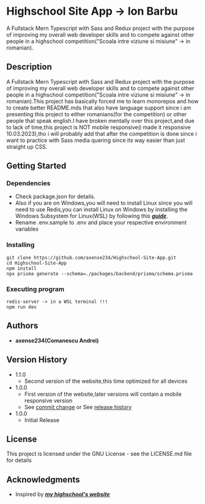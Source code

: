 # Highschool Site App -> Ion Barbu

A Fullstack Mern Typescript with Sass and Redux project with the purpose of improving my overall web developer skills and to compete against other people in a highschool competition("Scoala intre viziune si misiune" -> in romanian).

## Description

A Fullstack Mern Typescript with Sass and Redux project with the purpose of improving my overall web developer skills and to compete against other people in a highschool competition("Scoala intre viziune si misiune" -> in romanian).This project has basically forced me to learn monorepos and how to create better README.mds that also have language support since i am presenting this project to either romanians(for the competition) or other people that speak english.I have broken mentally over this project,and due to lack of time,this project is NOT mobile responsive(i made it responsive 10.03.2023),tho i will probably add that after the competition is done since i want to practice with Sass media quering since its way easier than just straight up CSS.

## **Getting Started**

### Dependencies

- Check package.json for details.
- Also if you are on Windows,you will need to install Linux since you will need to use Redis,you can install Linux on Windows by installing the Windows Subsystem for Linux(WSL) by following this [**_guide_**](https://learn.microsoft.com/en-us/windows/wsl/install).
- Rename .env.sample to .env and place your respective environment variables

### Installing

```
git clone https://github.com/axense234/Highschool-Site-App.git
cd Highschool-Site-App
npm install
npx prisma generate --schema=./packages/backend/prisma/schema.prisma
```

### Executing program

```
redis-server -> in a WSL terminal !!!
npm run dev
```

## **Authors**

- **axense234(Comanescu Andrei)**

## **Version History**

- 1.1.0
  - Second version of the website,this time optimized for all devices
- 1.0.0
  - First version of the website,later versions will contain a mobile responsive version
  - See [commit change](https://github.com/axense234/Highschool-Site-App/commits/master) or See [release history](https://github.com/axense234/Highschool-Site-App/releases)
- 1.0.0
  - Initial Release

## **License**

This project is licensed under the GNU License - see the LICENSE.md file for details

## **Acknowledgments**

- Inspired by [**_my highschool's website_**](https://sites.google.com/ltibp.ro/licionbarbu/acasa?authuser=0)
